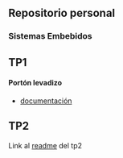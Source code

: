 ## Repositorio personal
### Sistemas Embebidos

## TP1

#### Portón levadizo
- [documentación](https://github.com/matiassambrizzi/embebidos_sambrizzi/blob/master/TP1/porton_levadizo/documentacion.md)

## TP2

Link al [readme] del tp2

[readme]: TP2/README.md
